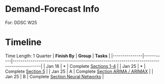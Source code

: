 # Demand-Forecast Info
For: DDSC W25

# Timeline
Time Length: 1 Quarter
| **Finish By** | **Group** | **Tasks**                                                                                  |
|---------------|-----------|--------------------------------------------------------------------------------------------|
| Jan 18        | *         | Complete [Sections 1-4](/info/README.md)                                                   |
| Jan 25        | *         | Complete [Section 5](/info/README.md)                                                |
| Jan 25        | A         | Complete [Section ARIMA / ARIMAX](/info/model/README.md)                                   |
| Jan 25        | B         | Complete [Section Neural Networks](/info/model/README.md)                                  |
